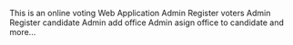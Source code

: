This is an online voting Web Application
Admin Register voters
Admin Register candidate
Admin add office 
Admin asign office to candidate
and more...
